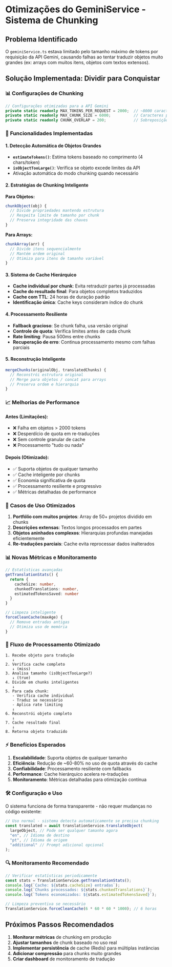 # Otimizações do GeminiService - Sistema de Chunking

## Problema Identificado

O `geminiService.ts` estava limitado pelo tamanho máximo de tokens por requisição da API Gemini, causando falhas ao tentar traduzir objetos muito grandes (ex: arrays com muitos itens, objetos com textos extensos).

## Solução Implementada: Dividir para Conquistar

### 📊 **Configurações de Chunking**

```typescript
// Configurações otimizadas para a API Gemini
private static readonly MAX_TOKENS_PER_REQUEST = 2000;  // ~8000 caracteres
private static readonly MAX_CHUNK_SIZE = 6000;          // Caracteres por chunk
private static readonly CHUNK_OVERLAP = 200;            // Sobreposição para contexto
```

### 🔧 **Funcionalidades Implementadas**

#### 1. **Detecção Automática de Objetos Grandes**

- **`estimateTokens()`**: Estima tokens baseado no comprimento (4 chars/token)
- **`isObjectTooLarge()`**: Verifica se objeto excede limites da API
- Ativação automática do modo chunking quando necessário

#### 2. **Estratégias de Chunking Inteligente**

**Para Objetos:**

```typescript
chunkObject(obj) {
  // Divide propriedades mantendo estrutura
  // Respeita limite de tamanho por chunk
  // Preserva integridade das chaves
}
```

**Para Arrays:**

```typescript
chunkArray(arr) {
  // Divide itens sequencialmente
  // Mantém ordem original
  // Otimiza para itens de tamanho variável
}
```

#### 3. **Sistema de Cache Hierárquico**

- **Cache individual por chunk**: Evita retraduzir partes já processadas
- **Cache do resultado final**: Para objetos completos traduzidos
- **Cache com TTL**: 24 horas de duração padrão
- **Identificação única**: Cache keys consideram índice do chunk

#### 4. **Processamento Resiliente**

- **Fallback gracioso**: Se chunk falha, usa versão original
- **Controle de quota**: Verifica limites antes de cada chunk
- **Rate limiting**: Pausa 500ms entre chunks
- **Recuperação de erro**: Continua processamento mesmo com falhas parciais

#### 5. **Reconstrução Inteligente**

```typescript
mergeChunks(originalObj, translatedChunks) {
  // Reconstrói estrutura original
  // Merge para objetos / concat para arrays
  // Preserva ordem e hierarquia
}
```

### 📈 **Melhorias de Performance**

#### **Antes (Limitações):**

- ❌ Falha em objetos > 2000 tokens
- ❌ Desperdício de quota em re-traduções
- ❌ Sem controle granular de cache
- ❌ Processamento "tudo ou nada"

#### **Depois (Otimizado):**

- ✅ Suporta objetos de qualquer tamanho
- ✅ Cache inteligente por chunks
- ✅ Economia significativa de quota
- ✅ Processamento resiliente e progressivo
- ✅ Métricas detalhadas de performance

### 🎯 **Casos de Uso Otimizados**

1. **Portfólio com muitos projetos**: Array de 50+ projetos dividido em chunks
2. **Descrições extensas**: Textos longos processados em partes
3. **Objetos aninhados complexos**: Hierarquias profundas manejadas eficientemente
4. **Re-traduções parciais**: Cache evita reprocessar dados inalterados

### 📊 **Novas Métricas e Monitoramento**

```typescript
// Estatísticas avançadas
getTranslationStats() {
  return {
    cacheSize: number,
    chunkedTranslations: number,
    estimatedTokensSaved: number
  }
}

// Limpeza inteligente
forceCleanCache(maxAge) {
  // Remove entradas antigas
  // Otimiza uso de memória
}
```

### 🔄 **Fluxo de Processamento Otimizado**

```
1. Recebe objeto para tradução
   ↓
2. Verifica cache completo
   ↓ (miss)
3. Analisa tamanho (isObjectTooLarge?)
   ↓ (true)
4. Divide em chunks inteligentes
   ↓
5. Para cada chunk:
   - Verifica cache individual
   - Traduz se necessário
   - Aplica rate limiting
   ↓
6. Reconstrói objeto completo
   ↓
7. Cache resultado final
   ↓
8. Retorna objeto traduzido
```

### ⚡ **Benefícios Esperados**

1. **Escalabilidade**: Suporta objetos de qualquer tamanho
2. **Eficiência**: Redução de ~60-80% no uso de quota através do cache
3. **Confiabilidade**: Processamento resiliente com fallbacks
4. **Performance**: Cache hierárquico acelera re-traduções
5. **Monitoramento**: Métricas detalhadas para otimização contínua

### 🛠️ **Configuração e Uso**

O sistema funciona de forma transparente - não requer mudanças no código existente:

```typescript
// Uso normal - sistema detecta automaticamente se precisa chunking
const translated = await translationService.translateObject(
  largeObject, // Pode ser qualquer tamanho agora
  "en", // Idioma de destino
  "pt", // Idioma de origem
  "additional" // Prompt adicional opcional
);
```

### 🔍 **Monitoramento Recomendado**

```typescript
// Verificar estatísticas periodicamente
const stats = TranslationService.getTranslationStats();
console.log(`Cache: ${stats.cacheSize} entradas`);
console.log(`Chunks processados: ${stats.chunkedTranslations}`);
console.log(`Tokens economizados: ${stats.estimatedTokensSaved}`);

// Limpeza preventiva se necessário
TranslationService.forceCleanCache(6 * 60 * 60 * 1000); // 6 horas
```

## Próximos Passos Recomendados

1. **Monitorar métricas** de chunking em produção
2. **Ajustar tamanhos** de chunk baseado no uso real
3. **Implementar persistência** de cache (Redis) para múltiplas instâncias
4. **Adicionar compressão** para chunks muito grandes
5. **Criar dashboard** de monitoramento de tradução
